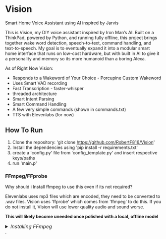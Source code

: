 # Vision
Smart Home Voice Assistant using AI inspired by Jarvis

This is Vision, my DIY voice assistant inspired by Iron Man’s AI. Built on a ThinkPad, powered by Python, and running fully offline, this project brings together wake word detection, speech-to-text, command handling, and text-to-speech. My goal is to eventually expand it into a modular smart home interface that runs on low-cost hardware, but with built in AI to give it a personality and memory so its more humanoid than a boring Alexa.

As of Right Now Vision:
 
 - Responds to a Wakeword of Your Choice - Porcupine Custom Wakeword
 - Uses Smart VAD recording
 - Fast Transcription - faster-whisper
 - threaded architecture
 - Smart Intent Parsing
 - Smart Command Handling
 - A few very simple commands (shown in commands.txt)
 - TTS with Elevenlabs (for now)
## How To Run

 1. Clone the repository: 'git clone https://github.com/RobertF816/Vision'
 2. Install the dependencies using 'pip install -r requirements.txt'
 2. create a 'config.py' file from 'config_template.py' and insert respective keys/paths
 3. run 'main.p'

### FFmpeg/FFprobe

Why should i Install ffmpeg to use this even if its not required?

Elevenlabs uses mp3 files which are encoded, they need to be converted to .wav files. 
Vision uses 'ffprobe' which comes from 'ffmpeg' to do this. If you do not install it, Vision will use lower quality audio and sound worse.

**This will likely become uneeded once polished with a local, offline model**

<details>
  <summary style="font-size: 16px; font-style: italic;">Installing FFmpeg</summary>

**Windows**

1. Visit the [FFmpeg download page] (https://ffmpeg.org/download.html).
2. Click on a Windows build (e.g. from [gyan.dev](https://www.gyan.dev/ffmpeg/builds/)).
3. Download the ZIP archive, extract it, and add the extracted 'bin' folder to your system PATH.

to verify:
'''bash
ffmpeg -version
'''

**Linux**

*Debian/Ubuntu-based distributions:*
'''bash
sudo apt update
sudo apt install ffmpeg
'''

*Fedora*
'''bash
sudo dnf install ffmpeg ffmpeg-devel
'''

*Arch Linux*
'''bash
sudo pacman -S ffmpeg
'''

**macOS**

if you have [Homebrew](https://brew.sh) installed:
'''bash
brew install ffmpeg
'''
Alternitavely, download pre-built binaries from [FFmpeg website](https://ffmpeg.org/download.html).

</details>
.
